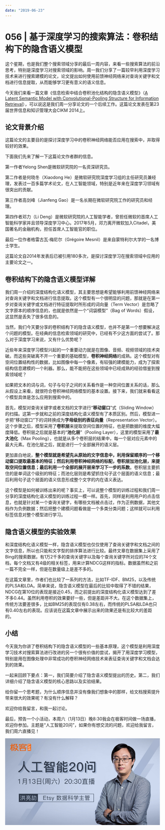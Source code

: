 ```yaml
---
date: "2019-06-23"
---  
```

      
# 056 | 基于深度学习的搜索算法：卷积结构下的隐含语义模型
这个星期，也是我们整个搜索领域分享的最后一周内容，来看一些搜索算法的前沿思考，特别是深度学习对搜索领域的影响。周一我们分享了一篇较早利用深度学习技术来进行搜索建模的论文，论文提出如何使用前馈神经网络来对查询关键字和文档进行信息提取，从而能够学习更有意义的语义信息。

今天我们来看一篇文章《信息检索中结合卷积池化结构的隐含语义模型》（[A Latent Semantic Model with Convolutional-Pooling Structure for Information Retrieval](http://www.iro.umontreal.ca/~lisa/pointeurs/ir0895-he-2.pdf)），可以说这是我们周一分享论文的一个后续工作。这篇论文发表在第23届世界信息和知识管理大会CIKM 2014上。

## 论文背景介绍

这篇论文的主要目的是探讨深度学习中的卷积神经网络能否应用在搜索中，并取得较好的效果。

下面我们先来了解一下这篇论文作者群的信息。

第一作者Yelong Shen是微软研究院的一名资深研究员。

第二作者是何晓冬（Xiaodong He）是微软研究院深度学习组的主任研究员兼经理，发表过一百多篇学术论文，在人工智能领域，特别是近年来在深度学习领域有很突出的贡献。

第三作者高剑峰（Jianfeng Gao）是一名长期在微软研究院工作的研究员和经理。

第四作者邓力（Li Deng）是微软研究院的人工智能学者，曾担任微软的首席人工智能科学家并且领导深度学习中心。2017年5月，邓力离开微软加入Citadel，美国著名的金融机构，担任首席人工智能官的职位。

最后一位作者格雷古瓦·梅尼尔（Grégoire Mesnil）是来自蒙特利尔大学的一名博士学生。

这篇论文自2014年发表后已被引用180多次，是探讨深度学习在搜索领域中应用的主要论文之一。

## 卷积结构下的隐含语义模型详解

我们周一介绍的深度结构化语义模型，其主要思想是希望能够利用前馈神经网络来对查询关键字和文档进行信息提取。这个模型有一个很明显的问题，那就是在第一步对查询关键字或文档进行特征提取时所形成的词向量（Term Vector）是忽略了文字原本的顺序信息的，也就是依然是一个“词袋模型”（Bag of Words）假设，这显然是丢失了很多信息的。

当然，我们今天要分享的卷积结构下的隐含语义模型，也并不是第一个想要解决这个问题的模型。在经典的信息检索领域的研究中，已经有不少这方面的尝试了。那么对于深度学习来说，又有什么优势呢？

<!-- [[[read_end]]] -->

近些年来深度学习模型兴起的一个重要动力就是在图像、音频、视频领域的技术突破。而这些突破离不开一个重要的基础模型，**卷积神经网络**的成熟。这个模型对有空间位置结构性的数据，比如图像中每一个像素，有较强的建模能力，成为了探索结构信息建模的一个利器。那么，能不能把在这些领域中已经成熟的经验借鉴到搜索领域呢？

如果把文本的词与词，句子与句子之间的关系看作是一种空间位置关系的话，那么从假设上来看，就很符合卷积神经网络模型的基本设置。接下来，我们就来看看这个模型具体是怎么应用到搜索中的。

首先，模型对查询关键字或者文档的文字进行“**移动窗口**”式（Sliding Window）的扫描。这第一步就和之前的深度结构化语义模型有了本质区别。然后，模型进一步把“移动窗口”下的词转换成为**字母级别的表征向量**（Representation Vector）。这个步骤之后，模型采用了**卷积层**来提取空间位置的特征，也是把数据的维度大幅度降低。卷积层之后就是基本的“**池化层**”（Pooling Layer），这里的模型采用了**最大池化**（Max Pooling），也就是从多个卷积层的结果中，每一个层对应元素中的最大元素。在池化层之后，就是进行一个全部展开的语义层。

更加直白地说，**整个模型就是希望先从原始的文字信息中，利用保留顺序的一个移动窗口提取最基本的特征；然后利用卷积神经网络的标配，卷积层加池化层，来提取空间位置信息；最后利用一个全部的展开层来学习下一步的系数**。卷积层主要抓住的是单词这个级别的特征；而池化层则是希望抓住句子这个层面的语义信息；最后利用句子这个层面的语义信息形成整个文字的内在语义表达。

这个模型是如何被训练出来的呢？事实上，可以说整个模型的训练过程和我们周一分享的深度结构化语义模型的训练过程一模一样。首先，同样是利用用户的点击信息，也就是针对某一个查询关键字，有哪些文档被点击过，作为正例数据，其他文档作为负例数据；然后把整个建模问题看做是一个多类分类问题；这样就可以利用标签信息对整个模型进行学习。

## 隐含语义模型的实验效果

和深度结构化语义模型一样，隐含语义模型也仅仅使用了查询关键字和文档之间的文字信息，所以也只能和文字型的排序算法进行比较。最终文章在数据集上采用了Bing的搜索数据，有1万2千多的查询关键字以及每个查询关键字所对应的74个文档，每个文档又有4级的相关标签，用来计算NDCG这样的指标。数据虽然和之前一篇不完全一样，但是在数量级上是差不多的。

在这篇文章里，作者们也比较了一系列的方法，比如TF-IDF、BM25，以及传统的PLSA和LDA。简单来说，隐含语义模型在最后的比较中取得了不错的结果，NDCG在第10位的表现是接近0.45，而之前提出的深度结构化语义模型达到了差不多0.44。虽然利用卷积的效果要好一些，但是差距并不大。在这个数据集上，传统方法要差很多，比如BM25的表现仅有0.38左右，而传统的PLSA和LDA也只有0.40左右的表现。应该说在这篇文章中展示出来的效果还是有比较大的差距的。

## 小结

今天我为你讲了卷积结构下的隐含语义模型的一些基本原理，这个模型是利用深度学习技术对搜索算法进行改进的另一个很有价值的尝试，揭开了用深度学习模型，特别是用在图像处理中非常成功的卷积神经网络技术来表征查询关键字和文档会达到的效果。

一起来回顾下要点：第一，我们简要介绍了隐含语义模型提出的历史。第二，我们详细介绍了隐含语义模型的核心思路以及实验结果。

给你留一个思考题，为什么顺序信息并没有像我们想象中的那样，给文档搜索提升带来很大的效果呢？有没有什么解释？

欢迎你给我留言，和我一起讨论。

最后，预告一个小活动，本周六（1月13日）晚8:30我会在极客时间做一场直播，欢迎你参加。主题是“人工智能20问”，如果你有想交流的问题，欢迎给我留言，我们周六直播见！

![](./httpsstatic001geekbangorgresourceimage03a4036075efeb9f168a768b32cd178ce9a4.jpg)